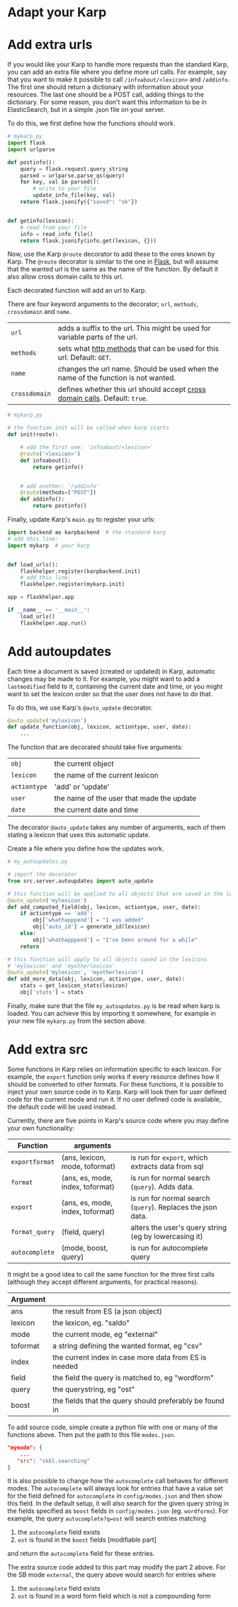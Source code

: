 # Adapt your Karp


Add extra urls
=======
If you would like your Karp to handle more requests than the standard
Karp, you can add an extra file where you define more url calls.
For example, say that you want to make it possible to call
`/infoabout/<lexicon>`
and
`/addinfo`.
The first one should return a dictionary with information about your
resources.
The last one should be a POST call, adding things to the dictionary.
For some reason, you don't want this information to be in ElasticSearch,
but in a simple .json file on your server.

To do this, we first define how the functions should work.

```python
# mykarp.py
import flask
import urlparse

def postinfo():
    query = flask.request.query_string
    parsed = urlparse.parse_qs(query)
    for key, val in parsed():
        # write to your file
        update_info_file(key, val)
    return flask.jsonify({"saved": "ok"})


def getinfo(lexicon):
    # read from your file
    info = read_info_file()
    return flask.jsonify(info.get(lexicon, {}))
```

Now, use the Karp `@route` decorator to add these to
the ones known by Karp. The `@route` decorator is similar to the one
in [Flask](http://flask.pocoo.org/docs/0.12/quickstart/), but will assume that the wanted url is the same
as the name of the function. By default it also allow cross domain calls to this url.

Each decorated function will add an url to Karp.

There are four keyword arguments to the decorator; `url`, `methods`, `crossdomain` and `name`.

|             |      |
|-------------|------|
|`url`        | adds a suffix  to the url. This might be used for variable parts of the url.|
|`methods`    | sets what [http methods](https://developer.mozilla.org/en-US/docs/Web/HTTP/Methods) that can be used for this url. Default: `GET`.|
|`name`       | changes the url name. Should be used when the name of the function is not wanted.|
|`crossdomain`| defines whether this url should accept [cross domain calls](https://developer.mozilla.org/en-US/docs/Web/HTTP/CORS). Default: `true`.|


```python
# mykarp.py

# the function init will be called when karp starts
def init(route):

    # add the first one: 'infoabout/<lexicon>'
    @route('<lexicon>')
    def infoabout():
        return getinfo()


    # add another: '/addinfo'
    @route(methods=["POST"])
    def addinfo():
        return postinfo()

```

Finally, update Karp's `main.py` to register your urls:

```python
import backend as karpbackend  # the standard karp
# add this line:
import mykarp  # your karp


def load_urls():
    flaskhelper.register(karpbackend.init)
    # add this line:
    flaskhelper.register(mykarp.init)

app = flaskhelper.app

if __name__ == '__main__':
    load_urls()
    flaskhelper.app.run()
```


Add autoupdates
===============
Each time a document is saved (created or updated) in Karp,
automatic changes may be made to it. For example, you might want
to add a `lastmodified` field to it, containing the current date
and time, or you might want to set the lexicon order so that
the user does not have to do that.

To do this, we use Karp's `@auto_update` decorator.
```python
@auto_update('mylexicon')
def update_function(obj, lexicon, actiontype, user, date):
    ...
```
The function that are decorated should take five arguments:

|      |                     |
|------|-------------------- |
|`obj` |  the current object |
|`lexicon`|  the name of the current lexicon |
|`actiontype` | 'add' or 'update' |
|`user` |  the name of the user that made the update |
|`date` |  the current date and time |

The decorator `@auto_update` takes any number of arguments, each of them stating a lexicon
that uses this automatic update.

Create a file where you define how the updates work.



```python
# my_autoupdates.py

# import the decorator
from src.server.autoupdates import auto_update

# this function will be applied to all objects that are saved in the lexicon 'mylexicon'
@auto_update('mylexicon')
def add_computed_field(obj, lexicon, actiontype, user, date):
    if actiontype == 'add':
        obj['whathapppend'] = "I was added"
        obj['auto_id'] = generate_id(lexicon)
    else:
        obj['whathapppend'] = "I've been around for a while"
    return

# this function will apply to all objects saved in the lexicons
# 'mylexicon' and 'myotherlexicon'
@auto_update('mylexicon', 'myotherlexicon')
def add_more_data(obj, lexicon, actiontype, user, date):
    stats = get_lexicon_stats(lexicon)
    obj['stats'] = stats
```

Finally, make sure that the file `my_autoupdates.py` is be read when karp
is loaded. You can achieve this by importing it somewhere, for example
in your new file `mykarp.py` from the section above.



Add extra src
=============
Some functions in Karp relies on information specific to each lexicon.
For example, the `export` function only works if every resource defines
how it should be converted to other formats.
For these functions, it is possible to inject your own source code in to Karp.
Karp will look then for user defined code for the current mode and run it. If
no user defined code is available, the default code will be used instead.

Currently, there are five points in Karp's source code where you may define
your own functionality:

| Function       | arguments                        |  |
|----------------|----------------------------------|---------|
| `exportformat` | (ans, lexicon, mode, toformat)   | is run for `export`,  which extracts data from sql |
| `format`       | (ans, es, mode, index, toformat) | is run for normal search (`query`). Adds data. |
| `export`       | (ans, es, mode, index, toformat) |  is run for normal search (`query`).  Replaces the json data. |
| `format_query` | (field, query)                   | alters the user's query string (eg by lowercasing it) |
| `autocomplete` | (mode, boost, query)             | is run for autocomplete query |


It might be a good idea to call the same function for the three first
calls (although they accept different arguments, for practical reasons).

| Argument |     |
|----------|-----|
| ans      | the result from ES (a json object) |
| lexicon  | the lexicon, eg. "saldo"|
| mode     | the current mode, eg "external" |
| toformat | a string defining the wanted format, eg "csv" |
| index    | the current index in case more data from ES is needed |
| field    | the field the query is matched to, eg "wordform" |
| query    | the querystring, eg "ost" |
| boost    | the fields that the query should preferably be found in |


To add source code, simple create a python file with one or many of the functions above.
Then put the path to this file `modes.json`.
```json
"mymode": {
    ...
   "src": "skbl.searching"
}
```

It is also possible to change how the `autocomplete` call behaves for
different modes. The `autocomplete` will always look for entries that have a value set
for the field defined for `autocomplete` in `config/modes.json` and then show this field.
In the default setup, it will also search for the given query string in the
fields specified as `boost` fields in `config/modes.json` (eg. `wordforms`).
For example, the query `autocomplete?q=ost` will search entries matching

1. the `autocomplete` field exists
2. `ost` is found in the `boost` fields [modifiable part]

and return the `autocomplete` field for these entries.

The extra source code added to this part may modify the part 2 above. For the SB mode
`external`, the query above would search for entries where

1. the `autocomplete` field exists
2. `ost` is found in a word form field which is not a compounding form
